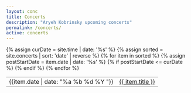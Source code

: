 ```yaml
---
layout: conc
title: Concerts
description: "Aryeh Kobrinsky upcoming concerts"
permalink: /concerts/
active: concerts
---
```

<div class="row">
<div class="bg-dark col-12 col-lg-10 ml-auto mr-auto px-0 py-4">
<div class="table-responsive">
<table class="table border-0 table-sm">
  <tbody>
  {% assign curDate = site.time | date: '%s' %}
  {% assign sorted = site.concerts | sort: 'date' | reverse %}
    {% for item in sorted %}
    {% assign postStartDate = item.date | date: '%s' %}
    {% if postStartDate <= curDate %}
    <tr>
      <td class="border-0" nowrap>{{item.date | date: "%a %b %d %Y "}}</td>
      <td class="border-0" nowrap><a href="{{ item.url }}">{{ item.title }}</a></td>
    </tr>
    {% endif %}
    {% endfor %}
  </tbody>
</table>
</div>
</div>
</div>
